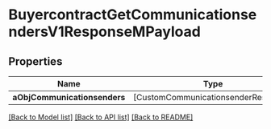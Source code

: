 # BuyercontractGetCommunicationsendersV1ResponseMPayload

## Properties
Name | Type | Description | Notes
------------ | ------------- | ------------- | -------------
**aObjCommunicationsenders** | [CustomCommunicationsenderResponse] |  | 

[[Back to Model list]](../README.md#documentation-for-models) [[Back to API list]](../README.md#documentation-for-api-endpoints) [[Back to README]](../README.md)


